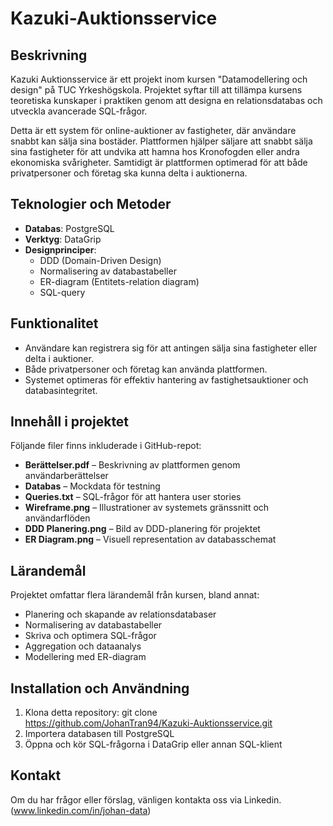 # Kazuki-Auktionsservice

## Beskrivning
Kazuki Auktionsservice är ett projekt inom kursen "Datamodellering och design" på TUC Yrkeshögskola. Projektet syftar till att tillämpa kursens teoretiska kunskaper i praktiken genom att designa en relationsdatabas och utveckla avancerade SQL-frågor. 

Detta är ett system för online-auktioner av fastigheter, där användare snabbt kan sälja sina bostäder. Plattformen hjälper säljare att snabbt sälja sina fastigheter för att undvika att hamna hos Kronofogden eller andra ekonomiska svårigheter. Samtidigt är plattformen optimerad för att både privatpersoner och företag ska kunna delta i auktionerna.

## Teknologier och Metoder
- **Databas**: PostgreSQL
- **Verktyg**: DataGrip
- **Designprinciper**:
  - DDD (Domain-Driven Design)
  - Normalisering av databastabeller
  - ER-diagram (Entitets-relation diagram)
  - SQL-query

## Funktionalitet
- Användare kan registrera sig för att antingen sälja sina fastigheter eller delta i auktioner.
- Både privatpersoner och företag kan använda plattformen.
- Systemet optimeras för effektiv hantering av fastighetsauktioner och databasintegritet.

## Innehåll i projektet
Följande filer finns inkluderade i GitHub-repot:
- **Berättelser.pdf** – Beskrivning av plattformen genom användarberättelser
- **Databas** – Mockdata för testning
- **Queries.txt** – SQL-frågor för att hantera user stories
- **Wireframe.png** – Illustrationer av systemets gränssnitt och användarflöden
- **DDD Planering.png** – Bild av DDD-planering för projektet
- **ER Diagram.png** – Visuell representation av databasschemat

## Lärandemål
Projektet omfattar flera lärandemål från kursen, bland annat:
- Planering och skapande av relationsdatabaser
- Normalisering av databastabeller
- Skriva och optimera SQL-frågor
- Aggregation och dataanalys
- Modellering med ER-diagram

## Installation och Användning
1. Klona detta repository: git clone https://github.com/JohanTran94/Kazuki-Auktionsservice.git
2. Importera databasen till PostgreSQL
3. Öppna och kör SQL-frågorna i DataGrip eller annan SQL-klient

## Kontakt
Om du har frågor eller förslag, vänligen kontakta oss via Linkedin. (www.linkedin.com/in/johan-data)

